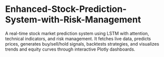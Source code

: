 # Enhanced-Stock-Prediction-System-with-Risk-Management
A real-time stock market prediction system using LSTM with attention, technical indicators, and risk management. It fetches live data, predicts prices, generates buy/sell/hold signals, backtests strategies, and visualizes trends and equity curves through interactive Plotly dashboards.
